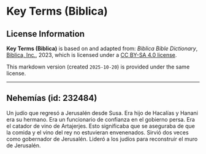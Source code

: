 # Key Terms (Biblica)

## License Information

**Key Terms (Biblica)** is based on and adapted from: _Biblica Bible Dictionary_, [Biblica, Inc.](https://www.biblica.com/), 2023, which is licensed under a [CC BY-SA 4.0 license](https://creativecommons.org/licenses/by-sa/4.0/legalcode.en).

This markdown version (created `2025-10-20`) is provided under the same license.



--------------------------------

## Nehemías (id: 232484)

Un judío que regresó a Jerusalén desde Susa. Era hijo de Hacalías y Hanani era su hermano. Era un funcionario de confianza en el gobierno persa. Era el catador de vino de Artajerjes. Esto significaba que se aseguraba de que la comida y el vino del rey no estuvieran envenenados. Sirvió dos veces como gobernador de Jerusalén. Lideró a los judíos para reconstruir el muro de Jerusalén.


